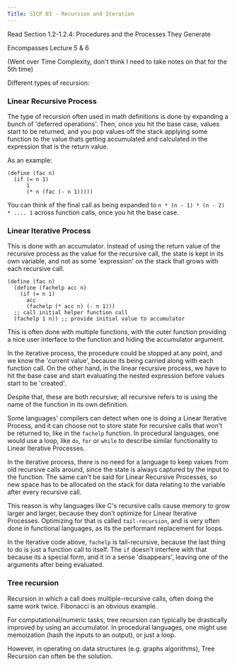 ```yaml
---
Title: SICP 03 - Recursion and Iteration
---
```


Read Section 1.2-1.2.4: Procedures and the Processes They Generate

Encompasses Lecture 5 & 6

(Went over Time Complexity, don't think I need to take notes on that for the 5th time)

Different types of recursion:

### Linear Recursive Process

The type of recursion often used in math definitions is done by expanding a bunch of 'deferred operations'. Then, once you hit the base case, values start to be returned, and you pop values off the stack applying some function to the value thats getting accumulated and calculated in the expression that is the return value.

As an example:

```
(define (fac n)
  (if (= n 1)
      1
      (* n (fac (- n 1)))))
```

You can think of the final call as being expanded to `n * (n - 1) * (n - 2) * .... 1` across function calls, once you hit the base case.

### Linear Iterative Process

This is done with an accumulator. Instead of using the return value of the recursive process as the value for the recursive call, the state is kept in its own variable, and not as some 'expression' on the stack that grows with each recursive call.

```
(define (fac n)
  (define (fachelp acc n)
    (if (= n 1)
      acc
      (fachelp (* acc n) (- n 1)))
  ;; call initial helper function call
  (fachelp 1 n)) ;; provide initial value to accumulator
```

This is often done with multiple functions, with the outer function providing a nice user interface to the function and hiding the accumulator argument.

In the iterative process, the procedure could be stopped at any point, and we know the 'current value', because its being carried along with each function call. On the other hand, in the linear recursive process, we have to hit the base case and start evaluating the nested expression before values start to be 'created'.

Despite that, these are both recursive; all recursive refers to is using the name of the function in its own definition.

Some languages' compilers can detect when one is doing a Linear Iterative Process, and it can choose not to store state for recursive calls that won't be returned to, like in the `fachelp` function. In procedural languages, one would use a loop, like `do`, `for` or `while` to describe similar functionality to Linear Iterative Processes.

In the iterative process, there is no need for a language to keep values from old recursive calls around, since the state is always captured by the input to the function. The same can't be said for Linear Recursive Processes, so new space has to be allocated on the stack for data relating to the variable after every recursive call.

This reason is why languages like C's recursive calls cause memory to grow larger and larger, because they don't optimize for Linear Iterative Processes. Optimizing for that is called `tail-recursion`, and is very often done in functional languages, as its the performant replacement for loops.

In the Iterative code above, `fachelp` is tail-recursive, because the last thing to do is just a function call to itself. The `if` doesn't interfere with that because its a special form, and it in a sense 'disappears', leaving one of the arguments after being evaluated.

### Tree recursion

Recursion in which a call does multiple-recursive calls, often doing the same work twice. Fibonacci is an obvious example.

For computational/numeric tasks, tree recursion can typically be drastically improved by using an accumulator. In procedural languages, one might use memoization (hash the inputs to an output), or just a loop.

However, in operating on data structures (e.g. graphs algorithms), Tree Recursion can often be the solution.
